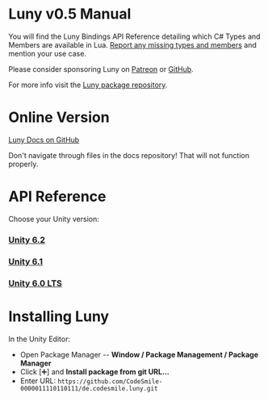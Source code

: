 # Luny v0.5 Manual

You will find the Luny Bindings API Reference detailing which C# Types and Members are available in Lua. [Report any missing types and members](https://github.com/CodeSmile-0000011110110111/de.codesmile.luny/issues) and mention your use case.

Please consider sponsoring Luny on [Patreon](http://www.patreon.com/c/codesmile) or [GitHub](https://github.com/CodeSmile-0000011110110111).

For more info visit the [Luny package repository](https://github.com/CodeSmile-0000011110110111/de.codesmile.luny).

# Online Version

[Luny Docs on GitHub](https://codesmile-0000011110110111.github.io/de.codesmile.luny-docs/)

Don't navigate through files in the docs repository! That will not function properly.

# API Reference

Choose your Unity version:

### [Unity 6.2](UNITY_6000_2_API/index.md)
### [Unity 6.1](UNITY_6000_1_API/index.md)
### [Unity 6.0 LTS](UNITY_6000_0_API/index.md)

# Installing Luny

In the Unity Editor:

- Open Package Manager -- **Window / Package Management / Package Manager**
- Click [➕] and **Install package from git URL...**
- Enter URL: `https://github.com/CodeSmile-0000011110110111/de.codesmile.luny.git`
